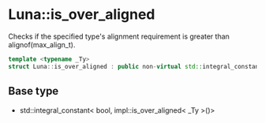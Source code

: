 # Luna::is_over_aligned
Checks if the specified type's alignment requirement is greater than alignof(max_align_t). 

```c++
template <typename _Ty>
struct Luna::is_over_aligned : public non-virtual std::integral_constant< bool, impl::is_over_aligned< _Ty >()>
```

## Base type
* std::integral_constant< bool, impl::is_over_aligned< _Ty >()>
